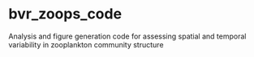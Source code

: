 # bvr_zoops_code
Analysis and figure generation code for assessing spatial and temporal variability in zooplankton community structure
